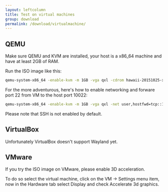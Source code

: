 ```yaml
---
layout: leftcolumn
title: Test on virtual machines
group: download
permalink: /download/virtualmachine/
---
```


## QEMU

Make sure QEMU and KVM are installed, your host is a x86_64 machine and have at
least 2GB of RAM.

Run the ISO image like this:

```sh
qemu-system-x86_64 -enable-kvm -m 1GB -vga qxl -cdrom hawaii-20151025-x86_64.iso
```

For the more adventurous, here's how to enable networking and forware port 22 from
VM to the host port 10022:

```sh
qemu-system-x86_64 -enable-kvm -m 1GB -vga qxl -net user,hostfwd=tcp::10022-:22 -net nic -cdrom hawaii-20151025-x86_64.iso
```

Please note that SSH is not enabled by default.

## VirtualBox

Unfortunately VirtualBox doesn't support Wayland yet.

## VMware

If you try the ISO image on VMware, please enable 3D acceleration.

To do so select the virtual machine, click on the VM → Settings menu item,
now in the Hardware tab select Display and check Accelerate 3d graphics.

